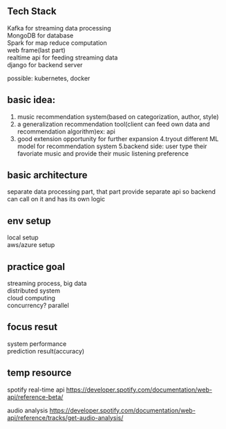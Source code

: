 ## Tech Stack 
Kafka for streaming data processing <br/>
MongoDB for database <br/>
Spark for map reduce computation<br/>
web frame(last part)<br/>
realtime api for feeding streaming data <br/>
django for backend server <br/>


possible: kubernetes, docker <br/>


## basic idea:
1. music recommendation system(based on categorization, author, style) <br/>
2. a generalization recommendation tool(client can feed own data and recommendation algorithm)ex: api <br/>
3. good extension opportunity for further expansion 
4.tryout different ML model for recommendation system 
5.backend side: user type their favoriate music and provide their
music listening preference


## basic architecture
separate data processing part, that part provide separate api 
so backend can call on it and has its own logic 



## env setup 
local setup <br/>
aws/azure setup <br/>


## practice goal 
streaming process, big data  <br/>
distributed system <br/>
cloud computing <br/>
concurrency? parallel <br/>


## focus resut
system performance <br/>
prediction result(accuracy)<br/>


## temp resource

spotify real-time api 
https://developer.spotify.com/documentation/web-api/reference-beta/    <br/>

audio analysis https://developer.spotify.com/documentation/web-api/reference/tracks/get-audio-analysis/
